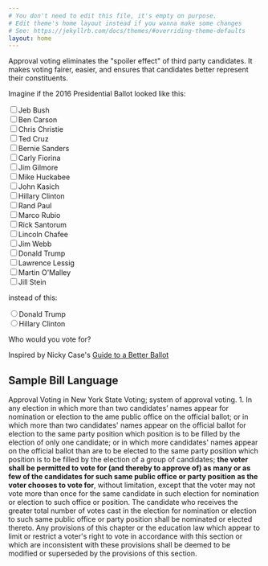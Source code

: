 ```yaml
---
# You don't need to edit this file, it's empty on purpose.
# Edit theme's home layout instead if you wanna make some changes
# See: https://jekyllrb.com/docs/themes/#overriding-theme-defaults
layout: home
---
```

Approval voting eliminates the "spoiler effect" of third party candidates. It makes voting fairer, easier, and ensures that candidates better represent their constituents.

Imagine if the 2016 Presidential Ballot looked like this: 

<div>
<p>
<form action="">
  <input type="checkbox" name="candidate" value="Jeb Bush">Jeb Bush<br>
  <input type="checkbox" name="candidate" value="Ben Carson">Ben Carson<br>
  <input type="checkbox" name="candidate" value="Chris Christie">Chris Christie<br>
  <input type="checkbox" name="candidate" value="Ted Cruz">Ted Cruz<br>
  <input type="checkbox" name="candidate" value="Bernie Sanders">Bernie Sanders<br>
  <input type="checkbox" name="candidate" value="Carly Fiorina">Carly Fiorina<br>
  <input type="checkbox" name="candidate" value="Jim Gilmore">Jim Gilmore<br>
  <input type="checkbox" name="candidate" value="Mike Huckabee">Mike Huckabee<br>
  <input type="checkbox" name="candidate" value="John Kasich">John Kasich<br>
  <input type="checkbox" name="candidate" value="Hillary Clinton ">Hillary Clinton<br>
  <input type="checkbox" name="candidate" value="Rand Paul">Rand Paul<br>
  <input type="checkbox" name="candidate" value="Marco Rubio">Marco Rubio<br>
  <input type="checkbox" name="candidate" value="Rick Santorum">Rick Santorum<br>
  <input type="checkbox" name="candidate" value="Lincoln Chafee">Lincoln Chafee<br>
  <input type="checkbox" name="candidate" value="Jim Webb">Jim Webb<br>
  <input type="checkbox" name="candidate" value="Donald Trump">Donald Trump<br>
  <input type="checkbox" name="candidate" value="Lawrence Lessig">Lawrence Lessig<br>
  <input type="checkbox" name="candidate" value="Martin O'Malley ">Martin O'Malley<br>
  <input type="checkbox" name="candidate" value="Jill Stein">Jill Stein<br>
</form></p></div>

instead of this:
<div><p><form action="">
<input type="radio" name="candidate" value="Donald Trump">Donald Trump<br>
  <input type="radio" name="candidate" value="Hillary Clinton ">Hillary Clinton<br>
</form></p></div>

Who would you vote for?

Inspired by Nicky Case's [Guide to a Better Ballot](http://ncase.me/ballot/)

## Sample Bill Language

Approval Voting in New York State
Voting; system of approval voting. 1. In any election in which more than two candidates’ names appear for nomination or election to the ame public office on the official ballot; or in which more than two candidates' names appear on the official ballot for election to the same party position which position is to be filled by the election of only one candidate; or in which more candidates' names appear on the official ballot than are to be elected to the same party position which position is to be filled by the election of a group of candidates; **the voter shall be permitted to vote for (and thereby to approve of) as many or as few of the candidates for such same public office or party position as the voter chooses to vote for**, without limitation, except that the voter may not vote more than once for the same candidate in such election for nomination or election to such office or position. The candidate who receives the greater total number of votes cast in the election for nomination or election to such same public office or party position shall be nominated or elected thereto. Any provisions of this chapter or the education law which appear to limit or restrict a voter's right to vote in accordance with this section or which are inconsistent with these provisions shall be deemed to be modified or superseded by the provisions of this section.
 
 
